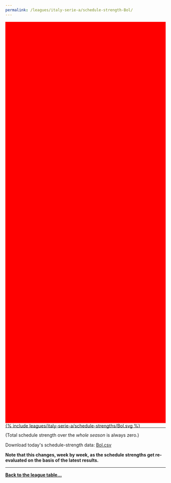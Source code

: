 ```yaml
---
permalink: /leagues/italy-serie-a/schedule-strength-Bol/
---
```


<style>
.svg-wrap {
    background-color:red;
    height:0;
    padding-top:250%; /* 350px/550px */
    position: relative;
}

svg {
    background-color: white;
    height: 100%;
    display:block;
    width: 100%;
    position: absolute;
    top:0;
    left:0;
}
</style>


<div class="svg-wrap">
{% include leagues/italy-serie-a/schedule-strengths/Bol.svg %}
</div>

-----

(Total schedule strength over the *whole season* is always zero.)


Download today's schedule-strength data: [Bol.csv](/assets/leagues/italy-serie-a/2022/schedule-strengths/Bol.csv)

**Note that this changes, week by week, as the schedule strengths get re-evaluated on the
basis of the latest results.**

-----

[**Back to the league table...**](/leagues/italy-serie-a)


